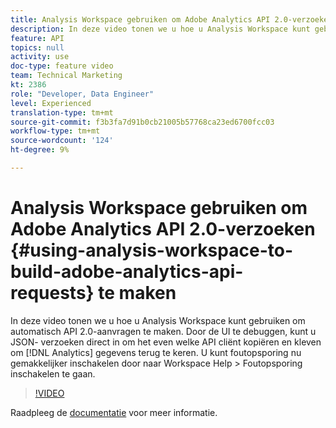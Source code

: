 ```yaml
---
title: Analysis Workspace gebruiken om Adobe Analytics API 2.0-verzoeken te maken
description: In deze video tonen we u hoe u Analysis Workspace kunt gebruiken om automatisch API 2.0-aanvragen te maken. Door foutopsporing in de gebruikersinterface kunt u JSON-aanvragen rechtstreeks naar elke API-client kopiëren en plakken om analysegegevens te retourneren.
feature: API
topics: null
activity: use
doc-type: feature video
team: Technical Marketing
kt: 2386
role: "Developer, Data Engineer"
level: Experienced
translation-type: tm+mt
source-git-commit: f3b3fa7d91b0cb21005b57768ca23ed6700fcc03
workflow-type: tm+mt
source-wordcount: '124'
ht-degree: 9%

---
```



# Analysis Workspace gebruiken om Adobe Analytics API 2.0-verzoeken {#using-analysis-workspace-to-build-adobe-analytics-api-requests} te maken

In deze video tonen we u hoe u Analysis Workspace kunt gebruiken om automatisch API 2.0-aanvragen te maken. Door de UI te debuggen, kunt u JSON- verzoeken direct in om het even welke API cliënt kopiëren en kleven om [!DNL Analytics] gegevens terug te keren. U kunt foutopsporing nu gemakkelijker inschakelen door naar Workspace Help > Foutopsporing inschakelen te gaan.

>[!VIDEO](https://video.tv.adobe.com/v/25890/?quality=12)

Raadpleeg de [documentatie](https://www.adobe.io/apis/experiencecloud/analytics/docs.html#!AdobeDocs/analytics-2.0-apis/master/reporting-tricks.md) voor meer informatie.
